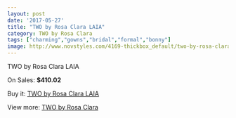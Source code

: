 ```yaml
---
layout: post
date: '2017-05-27'
title: "TWO by Rosa Clara LAIA"
category: TWO by Rosa Clara
tags: ["charming","gowns","bridal","formal","bonny"]
image: http://www.novstyles.com/4169-thickbox_default/two-by-rosa-clara-laia.jpg
---
```

TWO by Rosa Clara LAIA

On Sales: **$410.02**
<a href="https://www.novstyles.com/en/two-by-rosa-clara/2639-two-by-rosa-clara-laia.html"><amp-img layout="responsive" width="600" height="600" src="//www.novstyles.com/4169-thickbox_default/two-by-rosa-clara-laia.jpg" alt="TWO by Rosa Clara LAIA 0" /></a>

Buy it: [TWO by Rosa Clara LAIA](https://www.novstyles.com/en/two-by-rosa-clara/2639-two-by-rosa-clara-laia.html "TWO by Rosa Clara LAIA")

View more: [TWO by Rosa Clara](https://www.novstyles.com/en/16-two-by-rosa-clara "TWO by Rosa Clara")
